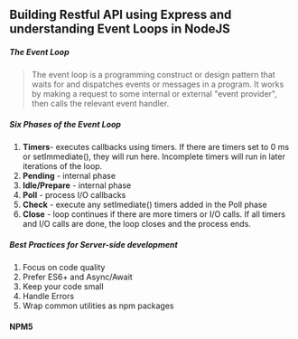 ## Building Restful API using Express and understanding Event Loops in NodeJS

##### The Event Loop
> The event loop is a programming construct or design pattern that waits for and dispatches events or messages in a program.
> It works by making a request to some internal or external "event provider", then calls the relevant event handler.

##### Six Phases of the Event Loop
1. <b>Timers</b>- executes callbacks using timers. If there are timers set to 0 ms or setImmediate(), they will run here. Incomplete timers will run in later iterations of the loop.
2. <b>Pending</b> - internal phase
3. <b>Idle/Prepare</b> - internal phase
4. <b>Poll</b> - process I/O callbacks
5. <b>Check</b> - execute any setImediate() timers added in the Poll phase
6. <b>Close</b> - loop continues if there are more timers or I/O calls. If all timers and I/O calls are done, the loop closes and the process ends.

##### Best Practices for Server-side development
1. Focus on code quality
2. Prefer ES6+ and Async/Await
3. Keep your code small
4. Handle Errors
5. Wrap common utilities as npm packages

#### NPM5
